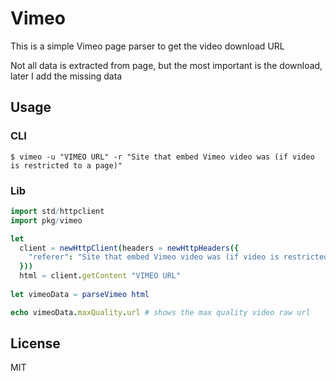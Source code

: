 # Vimeo

This is a simple Vimeo page parser to get the video download URL

Not all data is extracted from page, but the most important is the download, later I add the missing data

## Usage

### CLI

```
$ vimeo -u "VIMEO URL" -r "Site that embed Vimeo video was (if video is restricted to a page)"
```

### Lib

```nim
import std/httpclient
import pkg/vimeo

let
  client = newHttpClient(headers = newHttpHeaders({
    "referer": "Site that embed Vimeo video was (if video is restricted to a page)"
  }))
  html = client.getContent "VIMEO URL"
  
let vimeoData = parseVimeo html 

echo vimeoData.maxQuality.url # shows the max quality video raw url
```

## License

MIT
